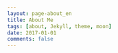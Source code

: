 ```yaml
---
layout: page-about_en
title: About Me
tags: [about, Jekyll, theme, moon]
date: 2017-01-01
comments: false
---
```

